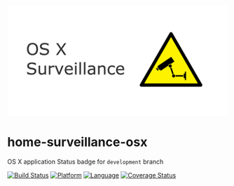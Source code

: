 ![surveillance osx](https://github.com/iSapozhnik/home-surveillance-osx/blob/master/Resources/surveillance.png?raw=true)

# home-surveillance-osx
OS X application
Status badge for `development` branch

[![Build Status](https://travis-ci.org/iSapozhnik/home-surveillance-osx.svg?branch=development)](https://travis-ci.org/iSapozhnik/home-surveillance-osx)
[![Platform](https://img.shields.io/badge/platform-OSX-blue.svg)]()
[![Language](https://img.shields.io/badge/language-swift-orange.svg)]()
[![Coverage Status](https://coveralls.io/repos/github/iSapozhnik/home-surveillance-osx/badge.svg?branch=master)](https://coveralls.io/github/iSapozhnik/home-surveillance-osx?branch=master)